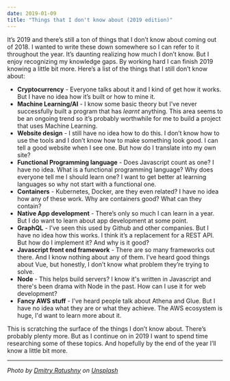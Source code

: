 ```yaml
---
date: 2019-01-09
title: "Things that I don't know about (2019 edition)"
---
```

It’s 2019 and there’s still a ton of things that I don’t know about coming out of 2018. I wanted to write these down somewhere so I can refer to it throughout the year. It’s daunting realizing how much I don’t know. But I enjoy recognizing my knowledge gaps. By working hard I can finish 2019 knowing a little bit more. Here’s a list of the things that I still don’t know about:

* **Cryptocurrency** - Everyone talks about it and I kind of get how it works. But I have no idea how it’s built or how to mine it.
* **Machine Learning/AI** - I know some basic theory but I’ve never successfully built a program that has _learnt_ anything. This area seems to be an ongoing trend so it’s probably worthwhile for me to build a project that uses Machine Learning.
* **Website design** - I still have no idea how to do this. I don’t know how to use the tools and I don’t know how to make something look good. I can tell a good website when I see one. But how do I translate into my own site?
* **Functional Programming language** - Does Javascript count as one? I have no idea. What is a functional programming language? Why does everyone tell me I should learn one? I want to get better at learning languages so why not start with a functional one.
* **Containers** - Kubernetes, Docker, are they even related? I have no idea how any of these work. Why are containers good? What can they contain?
* **Native App development** - There’s only so much I can learn in a year. But I do want to learn about app development at some point.
* **GraphQL** - I’ve seen this used by Github and other companies. But I have no idea how this works. I think it’s a replacement for a REST API. But how do I implement it? And why is it good?
* **Javascript front end framework** - There are so many frameworks out there. And I know nothing about any of them. I’ve heard good things about Vue, but honestly, I don’t know what problem they’re trying to solve.
* **Node** - This helps build servers? I know it's written in Javascript and there's been drama with Node in the past. How can I use it for web development?
* **Fancy AWS stuff** - I’ve heard people talk about Athena and Glue. But I have no idea what they are or what they achieve. The AWS ecosystem is huge, I'd want to learn more about it.

This is scratching the surface of the things I don’t know about. There’s probably plenty more. But as I continue on in 2019 I want to spend time researching some of these topics. And hopefully by the end of the year I’ll know a little bit more.

***

_Photo by_ [_Dmitry Ratushny_](https://unsplash.com/@ratushny?utm_source=unsplash&utm_medium=referral&utm_content=creditCopyText) _on_ [_Unsplash_](https://unsplash.com/search/photos/learning?utm_source=unsplash&utm_medium=referral&utm_content=creditCopyText)